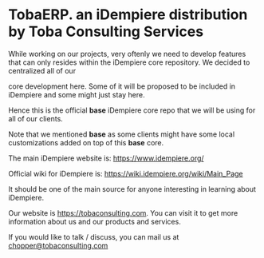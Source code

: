 # TobaERP. an iDempiere distribution by Toba Consulting Services

While working on our projects, very oftenly we need to develop features that can only resides within the iDempiere core repository. We decided to centralized all of our 

core development here. Some of it will be proposed to be included in iDempiere and some might just stay here. 

Hence this is the official **base** iDempiere core repo that we will be using for all of our clients. 

Note that we mentioned **base** as some clients might have some local customizations added on top of this **base** core.

The main iDempiere website is: https://www.idempiere.org/

Official wiki for iDempiere is: https://wiki.idempiere.org/wiki/Main_Page 

It should be one of the main source for anyone interesting in learning about iDempiere. 

Our website is https://tobaconsulting.com. You can visit it to get more information about us and our products and services. 

If you would like to talk / discuss, you can mail us at chopper@tobaconsulting.com

